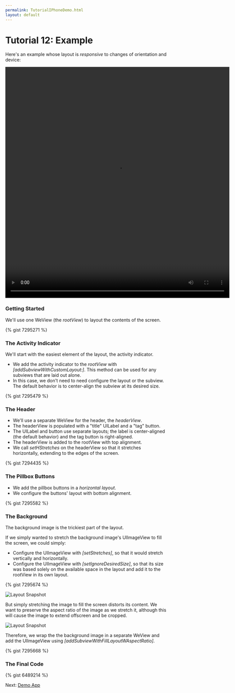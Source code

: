 ```yaml
---
permalink: TutorialIPhoneDemo.html
layout: default
---
```


# Tutorial 12: Example


<!-- TEMPLATE START -->

Here's an example whose layout is _responsive_ to changes of orientation and device:

<video WIDTH="700" HEIGHT="720" AUTOPLAY="true" controls="true" LOOP="true" class="embedded_video" >
<source src="videos/video-B2B0C11D-E1A1-4CAE-B4B4-D043D5989B4E-40400-0001287E815CD5CB.mp4" type="video/mp4" />
<source src="videos/video-B2B0C11D-E1A1-4CAE-B4B4-D043D5989B4E-40400-0001287E815CD5CB.webm" type="video/webm" />
</video>

### Getting Started

We'll use one WeView (the _rootView_) to layout the contents of the screen.

{% gist 7295271 %}

### The Activity Indicator

We'll start with the easiest element of the layout, the activity indicator.

* We add the activity indicator to the _rootView_ with _\[addSubviewWithCustomLayout:\]_.  This method can be used for any subviews that are laid out alone.
* In this case, we don't need to need configure the layout or the subview.  The default behavior is to center-align the subview at its desired size.

{% gist 7295479 %}

### The Header

* We'll use a separate WeView for the header, the _headerView_.
* The headerView is populated with a "title" UILabel and a "tag" button.
* The UILabel and button use separate layouts; the label is center-aligned (the default behavior) and the tag button is right-aligned.
* The headerView is added to the rootView with top alignment.
* We call _setHStretches_ on the headerView so that it stretches horizontally, extending to the edges of the screen.

{% gist 7294435 %}

### The Pillbox Buttons

* We add the pillbox buttons in a _horizontal layout_.
* We configure the buttons' layout with bottom alignment.

{% gist 7295582 %}

### The Background

The background image is the trickiest part of the layout.

If we simply wanted to stretch the background image's UIImageView to fill the screen, we could simply:

* Configure the UIImageView with _\[setStretches\]_, so that it would stretch vertically and horizontally.
* Configure the UIImageView with _\[setIgnoreDesiredSize\]_, so that its size was based solely on the available space in the layout and add it to the rootView in its own layout.

{% gist 7295674 %}

![Layout Snapshot](images/snapshot-E4B61D65-B3B3-431B-A0F5-6707A8113EE9-32015-0002538CDA5194E7.png)

But simply stretching the image to fill the screen distorts its content.  We want to preserve the aspect ratio of the image as we stretch it, although this will cause the image to extend offscreen and be cropped.

![Layout Snapshot](images/snapshot-443C9E3D-08D9-4ED3-B247-306EAE2C7189-32015-0002538DD232DFAF.png)

Therefore, we wrap the the background image in a separate WeView and add the UIImageView using _\[addSubviewWithFillLayoutWAspectRatio\]_.

{% gist 7295668 %}

### The Final Code

{% gist 6489214 %}


<!-- TEMPLATE END -->

<p class="nextLink">Next:  <a href="DemoApp.html">Demo App</a></p>